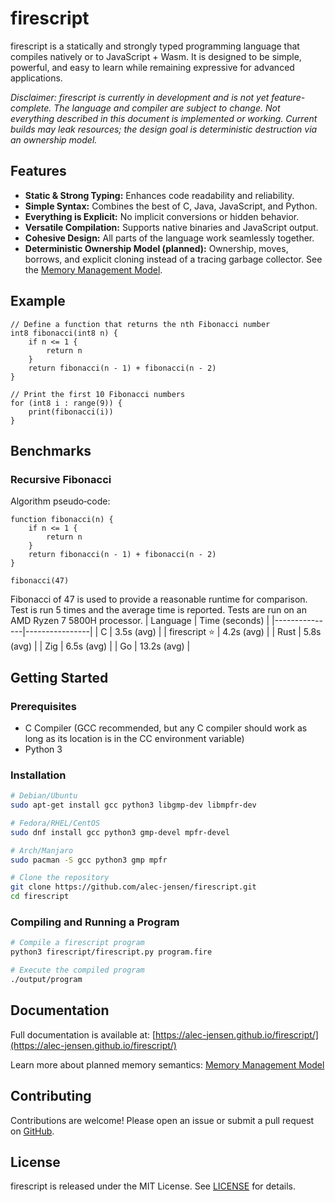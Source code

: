 # firescript

firescript is a statically and strongly typed programming language that compiles natively or to JavaScript + Wasm. It is designed to be simple, powerful, and easy to learn while remaining expressive for advanced applications.

*Disclaimer: firescript is currently in development and is not yet feature-complete. The language and compiler are subject to change. Not everything described in this document is implemented or working. Current builds may leak resources; the design goal is deterministic destruction via an ownership model.*

## Features

- **Static & Strong Typing:** Enhances code readability and reliability.
- **Simple Syntax:** Combines the best of C, Java, JavaScript, and Python.
- **Everything is Explicit:** No implicit conversions or hidden behavior.
- **Versatile Compilation:** Supports native binaries and JavaScript output.
- **Cohesive Design:** All parts of the language work seamlessly together.
- **Deterministic Ownership Model (planned):** Ownership, moves, borrows, and explicit cloning instead of a tracing garbage collector. See the [Memory Management Model](docs/reference/memory_management.md).

## Example

```firescript
// Define a function that returns the nth Fibonacci number
int8 fibonacci(int8 n) {
    if n <= 1 {
        return n
    }
    return fibonacci(n - 1) + fibonacci(n - 2)
}

// Print the first 10 Fibonacci numbers
for (int8 i : range(9)) {
    print(fibonacci(i))
}
```

## Benchmarks

### Recursive Fibonacci

Algorithm pseudo‑code:

```
function fibonacci(n) {
    if n <= 1 {
        return n
    }
    return fibonacci(n - 1) + fibonacci(n - 2)
}

fibonacci(47)
```

Fibonacci of 47 is used to provide a reasonable runtime for comparison. Test is run 5 times and the average time is reported.
Tests are run on an AMD Ryzen 7 5800H processor.
| Language      | Time (seconds) |
|---------------|----------------|
| C             | 3.5s (avg)     |
| firescript ⭐ | 4.2s (avg)     |
| Rust          | 5.8s (avg)     |
| Zig           | 6.5s (avg)     |
| Go            | 13.2s (avg)    |

## Getting Started

### Prerequisites

- C Compiler (GCC recommended, but any C compiler should work as long as its location is in the CC environment variable)
- Python 3

### Installation

```bash
# Debian/Ubuntu
sudo apt-get install gcc python3 libgmp-dev libmpfr-dev

# Fedora/RHEL/CentOS
sudo dnf install gcc python3 gmp-devel mpfr-devel

# Arch/Manjaro
sudo pacman -S gcc python3 gmp mpfr

# Clone the repository
git clone https://github.com/alec-jensen/firescript.git
cd firescript
```

### Compiling and Running a Program

```bash
# Compile a firescript program
python3 firescript/firescript.py program.fire

# Execute the compiled program
./output/program
```

## Documentation

Full documentation is available at: [https://alec-jensen.github.io/firescript/](https://alec-jensen.github.io/firescript/)

Learn more about planned memory semantics: [Memory Management Model](docs/reference/memory_management.md)

## Contributing

Contributions are welcome! Please open an issue or submit a pull request on [GitHub](https://github.com/alec-jensen/firescript).

## License

firescript is released under the MIT License. See [LICENSE](LICENSE) for details.
